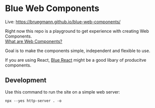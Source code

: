 # Blue Web Components

Live: https://bruegmann.github.io/blue-web-components/

Right now this repo is a playground to get experience with creating Web Components.\
[What are Web Components?](https://developer.mozilla.org/en-US/docs/Web/Web_Components)

Goal is to make the components simple, independent and flexible to use.

If you are using React, [Blue React](https://bruegmann.github.io/blue-react) might be a good libary of producitve components.

## Development

Use this command to run the site on a simple web server:

```
npx --yes http-server . -o
```
